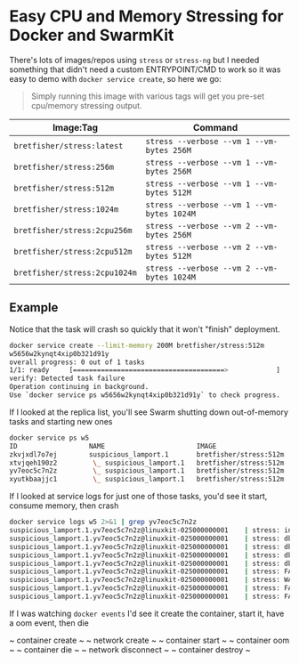 # Easy CPU and Memory Stressing for Docker and SwarmKit

There's lots of images/repos using `stress` or `stress-ng` but I needed something
that didn't need a custom ENTRYPOINT/CMD to work so it was easy to demo with
`docker service create`, so here we go:

> Simply running this image with various tags will get you pre-set cpu/memory stressing output.

| Image:Tag | Command |
| --------- | ------- |
| `bretfisher/stress:latest` | `stress --verbose --vm 1 --vm-bytes 256M` |
| `bretfisher/stress:256m` | `stress --verbose --vm 1 --vm-bytes 256M` |
| `bretfisher/stress:512m` | `stress --verbose --vm 1 --vm-bytes 512M` |
| `bretfisher/stress:1024m` | `stress --verbose --vm 1 --vm-bytes 1024M` |
| `bretfisher/stress:2cpu256m` | `stress --verbose --vm 2 --vm-bytes 256M` |
| `bretfisher/stress:2cpu512m` | `stress --verbose --vm 2 --vm-bytes 512M` |
| `bretfisher/stress:2cpu1024m` | `stress --verbose --vm 2 --vm-bytes 1024M` |

## Example


Notice that the task will crash so quickly that it won't "finish" deployment.

```bash
docker service create --limit-memory 200M bretfisher/stress:512m
w5656w2kynqt4xip0b321d91y
overall progress: 0 out of 1 tasks
1/1: ready     [======================================>            ]
verify: Detected task failure
Operation continuing in background.
Use `docker service ps w5656w2kynqt4xip0b321d91y` to check progress.
```

If I looked at the replica list, you'll see Swarm shutting down out-of-memory tasks and starting new ones


```bash
docker service ps w5
ID                  NAME                       IMAGE                    NODE                    DESIRED STATE       CURRENT STATE               ERROR                       PORTS
zkvjxdl7o7ej        suspicious_lamport.1       bretfisher/stress:512m   linuxkit-025000000001   Shutdown            Failed about a minute ago   "task: non-zero exit (1)"
xtvjqeh190z2         \_ suspicious_lamport.1   bretfisher/stress:512m   linuxkit-025000000001   Shutdown            Failed 2 minutes ago        "task: non-zero exit (1)"
yv7eoc5c7n2z         \_ suspicious_lamport.1   bretfisher/stress:512m   linuxkit-025000000001   Shutdown            Failed 2 minutes ago        "task: non-zero exit (1)"
xyutkbaajjc1         \_ suspicious_lamport.1   bretfisher/stress:512m   linuxkit-025000000001   Shutdown            Failed 4 minutes ago        "task: non-zero exit (1)"
```


If I looked at service logs for just one of those tasks, you'd see it start, consume memory, then crash


```bash
docker service logs w5 2>&1 | grep yv7eoc5c7n2z
suspicious_lamport.1.yv7eoc5c7n2z@linuxkit-025000000001    | stress: info: [1] dispatching hogs: 0 cpu, 0 io, 1 vm, 0 hdd
suspicious_lamport.1.yv7eoc5c7n2z@linuxkit-025000000001    | stress: dbug: [1] using backoff sleep of 3000us
suspicious_lamport.1.yv7eoc5c7n2z@linuxkit-025000000001    | stress: dbug: [1] --> hogvm worker 1 [7] forked
suspicious_lamport.1.yv7eoc5c7n2z@linuxkit-025000000001    | stress: dbug: [7] allocating 536870912 bytes ...
suspicious_lamport.1.yv7eoc5c7n2z@linuxkit-025000000001    | stress: dbug: [7] touching bytes in strides of 4096 bytes ...
suspicious_lamport.1.yv7eoc5c7n2z@linuxkit-025000000001    | stress: FAIL: [1] (415) <-- worker 7 got signal 9
suspicious_lamport.1.yv7eoc5c7n2z@linuxkit-025000000001    | stress: WARN: [1] (417) now reaping child worker processes
suspicious_lamport.1.yv7eoc5c7n2z@linuxkit-025000000001    | stress: FAIL: [1] (421) kill error: No such process
suspicious_lamport.1.yv7eoc5c7n2z@linuxkit-025000000001    | stress: FAIL: [1] (451) failed run completed in 1s
```


If I was watching `docker events` I'd see it create the container, start it, have a oom event, then die

~ container create ~
~ network create ~
~ container start ~
~ container oom ~
~ container die ~
~ network disconnect ~
~ container destroy ~
